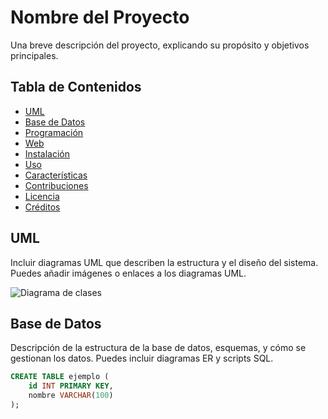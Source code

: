 # Nombre del Proyecto

Una breve descripción del proyecto, explicando su propósito y objetivos principales.

## Tabla de Contenidos

- [UML](#uml)
- [Base de Datos](#base-de-datos)
- [Programación](#programación)
- [Web](#web)
- [Instalación](#instalación)
- [Uso](#uso)
- [Características](#características)
- [Contribuciones](#contribuciones)
- [Licencia](#licencia)
- [Créditos](#créditos)

## UML

Incluir diagramas UML que describen la estructura y el diseño del sistema. Puedes añadir imágenes o enlaces a los diagramas UML.

![Diagrama de clases](ruta/al/diagrama-de-clases.png)

## Base de Datos

Descripción de la estructura de la base de datos, esquemas, y cómo se gestionan los datos. Puedes incluir diagramas ER y scripts SQL.

```sql
CREATE TABLE ejemplo (
    id INT PRIMARY KEY,
    nombre VARCHAR(100)
);
